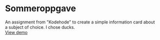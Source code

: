 # Sommeroppgave
An assignment from "Kodehode" to create a simple information card about a subject of choice. I chose ducks.<br>
<a href="https://sindre2.github.io/Sommeroppgave/">View demo</a>
